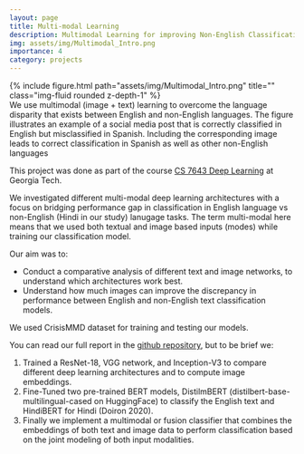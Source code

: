 ```yaml
---
layout: page
title: Multi-modal Learning
description: Multimodal Learning for improving Non-English Classification tasks
img: assets/img/Multimodal_Intro.png
importance: 4
category: projects
---
```


<div class="row">
    <div class="col-sm mt-3 mt-md-0">
        {% include figure.html path="assets/img/Multimodal_Intro.png" title="" class="img-fluid rounded z-depth-1" %}
    </div>
</div>
<div class="caption">
    We use multimodal (image + text) learning to overcome the language disparity that exists between English and non-English languages. The figure illustrates an example of a social media post that is correctly classified in English but misclassified in Spanish. Including the corresponding image leads to correct classification in Spanish as well as other non-English languages
</div>

This project was done as part of the course [CS 7643 Deep Learning](https://www.cc.gatech.edu/classes/AY2023/cs7643_spring/) at Georgia Tech.

We investigated different multi-modal deep learning architectures with a focus on bridging performance gap in classification in English language vs non-English (Hindi in our study) lanugage tasks. 
The term multi-modal here means that we used both textual and image based inputs (modes) while training our classification model.

Our aim was to:
* Conduct a comparative analysis of different text and image networks, to understand which architectures work best. 
* Understand how much images can improve the discrepancy in performance between English and non-English text classification models.

We used CrisisMMD dataset for training and testing our models.

You can read our full report in the [github repository](https://github.com/sshourie/Multimodal_Learning/tree/main), but to be brief we:
1. Trained a ResNet-18, VGG network, and Inception-V3 to compare different deep learning architectures and to compute image embeddings.
2. Fine-Tuned two pre-trained BERT models, DistilmBERT (distilbert-base-multilingual-cased on HuggingFace) to classify the English text and HindiBERT for Hindi (Doiron 2020).
3. Finally we implement a multimodal or fusion classifier that combines the embeddings of both text and image data to perform classification based on the joint modeling of both input modalities.